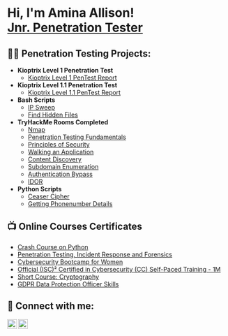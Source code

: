 <h1>Hi, I'm Amina Allison! <br/><a href="https://github.com/AminaAllison">Jnr. Penetration Tester</a> </h1>

<h2>👨‍💻 Penetration Testing Projects:</h2>

- <b>Kioptrix Level 1 Penetration Test</b>
  - [Kioptrix Level 1 PenTest Report](https://github.com/AminaAllison/Kioptrix-Level-1)
- <b>Kioptrix Level 1.1 Penetration Test</b>
  - [Kioptrix Level 1.1 PenTest Report](https://github.com/AminaAllison/Kioptrix-Level-1.1)
- <b>Bash Scripts</b>
  - [IP Sweep](https://github.com/AminaAllison/IP-Sweep)
  - [Find Hidden Files](https://github.com/AminaAllison/Find-Hidden-Files)
- <b>TryHackMe Rooms Completed</b>
  - [Nmap](https://tryhackme.com/room/furthernmap)
  - [Penetration Testing Fundamentals](https://tryhackme.com/room/pentestingfundamentals)
  - [Principles of Security](https://tryhackme.com/room/principlesofsecurity)
  - [Walking an Application](https://tryhackme.com/room/walkinganapplication)
  - [Content Discovery](https://tryhackme.com/room/contentdiscovery)
  - [Subdomain Enumeration]()
  - [Authentication Bypass]()
  - [IDOR]()
- <b>Python Scripts</b>
  - [Ceaser Cipher](https://github.com/AminaAllison/CeaserCipher-Python-Script)
  - [Getting Phonenumber Details](https://github.com/AminaAllison/Getting-Phone-Number-Details-with-Python)

<h2>📺 Online Courses Certificates</h2>

- [Crash Course on Python](https://www.coursera.org/account/accomplishments/certificate/GMQVTX2987UU)
- [Penetration Testing, Incident Response and Forensics](https://www.coursera.org/account/accomplishments/certificate/9XTKSBJ6XQJY)
- [Cybersecurity Bootcamp for Women](6363eb7d31dc6f3d316fde77)
- [Official (ISC)² Certified in Cybersecurity (CC) Self-Paced Training - 1M]()
- [Short Course: Cryptography]()
- [GDPR Data Protection Officer Skills]()

<h2> 🤳 Connect with me:</h2>

[<img align="left" alt="AminaAllison | Twitter" width="22px" src="https://cdn.jsdelivr.net/npm/simple-icons@v3/icons/twitter.svg" />][twitter]
[<img align="left" alt="AminaAllison | LinkedIn" width="22px" src="https://cdn.jsdelivr.net/npm/simple-icons@v3/icons/linkedin.svg" />][linkedin]

[twitter]: https://twitter.com/techiemeena?s=09
[linkedin]: https://www.linkedin.com/in/amina-allison-shallangwa

<!--
**AminaAllison/AminaAllison** is a ✨ _special_ ✨ repository because its `README.md` (this file) appears on your GitHub profile.

Here are some ideas to get you started:

- 🔭 I’m currently working on ...
- 🌱 I’m currently learning ...
- 👯 I’m looking to collaborate on ...
- 🤔 I’m looking for help with ...
- 💬 Ask me about ...
- 📫 How to reach me: ...
- 😄 Pronouns: ...
- ⚡ Fun fact: ...
-->
